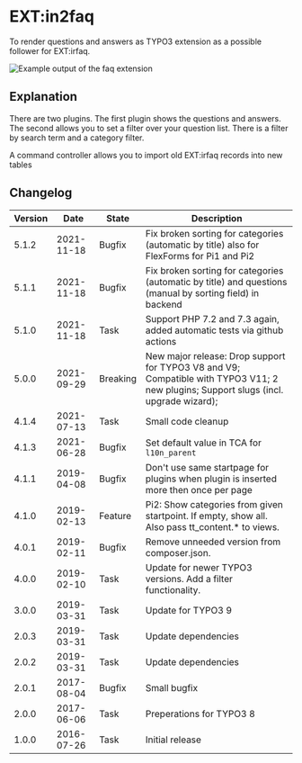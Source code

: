 # EXT:in2faq

To render questions and answers as TYPO3 extension as a possible follower for EXT:irfaq.

![Example output of the faq extension](Documentation/Images/screenshot_in2faq_frontend.png "Example output")

## Explanation

There are two plugins. The first plugin shows the questions and answers. The second allows you to set a filter over your
question list. There is a filter by search term and a category filter.

A command controller allows you to import old EXT:irfaq records into new tables

## Changelog

| Version    | Date       | State      | Description                                                                                                                                                                                |
| ---------- | ---------- | ---------- | ------------------------------------------------------------------------------------------------------------------------------------------------------------------------------------------ |
| 5.1.2      | 2021-11-18 | Bugfix     | Fix broken sorting for categories (automatic by title) also for FlexForms for Pi1 and Pi2                                                                                                  |
| 5.1.1      | 2021-11-18 | Bugfix     | Fix broken sorting for categories (automatic by title) and questions (manual by sorting field) in backend                                                                                  |
| 5.1.0      | 2021-11-18 | Task       | Support PHP 7.2 and 7.3 again, added automatic tests via github actions                                                                                                                    |
| 5.0.0      | 2021-09-29 | Breaking   | New major release: Drop support for TYPO3 V8 and V9; Compatible with TYPO3 V11; 2 new plugins; Support slugs (incl. upgrade wizard); |
| 4.1.4      | 2021-07-13 | Task       | Small code cleanup |
| 4.1.3      | 2021-06-28 | Bugfix     | Set default value in TCA for `l10n_parent` |
| 4.1.1      | 2019-04-08 | Bugfix     | Don't use same startpage for plugins when plugin is inserted more then once per page |
| 4.1.0      | 2019-02-13 | Feature    | Pi2: Show categories from given startpoint. If empty, show all. Also pass tt_content.* to views. |
| 4.0.1      | 2019-02-11 | Bugfix     | Remove unneeded version from composer.json. |
| 4.0.0      | 2019-02-10 | Task       | Update for newer TYPO3 versions. Add a filter functionality. |
| 3.0.0      | 2019-03-31 | Task       | Update for TYPO3 9 |
| 2.0.3      | 2019-03-31 | Task       | Update dependencies |
| 2.0.2      | 2019-03-31 | Task       | Update dependencies |
| 2.0.1      | 2017-08-04 | Bugfix     | Small bugfix |
| 2.0.0      | 2017-06-06 | Task       | Preperations for TYPO3 8 |
| 1.0.0      | 2016-07-26 | Task       | Initial release |

